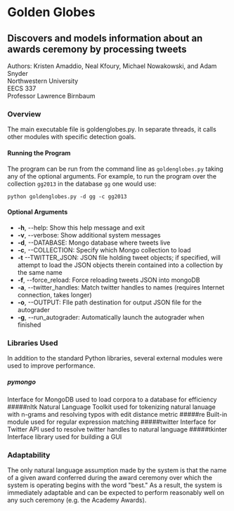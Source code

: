 # Golden Globes
## Discovers and models information about an awards ceremony by processing tweets
Authors: Kristen Amaddio, Neal Kfoury, Michael Nowakowski, and Adam Snyder  
Northwestern University  
EECS 337  
Professor Lawrence Birnbaum

### Overview
The main executable file is goldenglobes.py. In separate threads, it calls other modules with specific detection goals.

#### Running the Program
The program can be run from the command line as ```goldenglobes.py``` taking any of the optional arguments. For example, to run the program over the collection ```gg2013``` in the database ```gg``` one would use:
```
python goldenglobes.py -d gg -c gg2013
```

#### Optional Arguments
- **-h**, --help: Show this help message and exit
- **-v**, --verbose: Show additional system messages
- **-d**, --DATABASE: Mongo database where tweets live
- **-c**, --COLLECTION: Specify which Mongo collection to load
- **-t** --TWITTER_JSON: JSON file holding tweet objects; if specified, will attempt to load the JSON objects therein contained into a collection by the same name
- **-f**, --force_reload: Force reloading tweets JSON into mongoDB
- **-a**, --twitter_handles: Match twitter handles to names (requires Internet connection, takes longer)
- **-o**, --OUTPUT: FIle path destination for output JSON file for the autograder
- **-g**, --run_autograder: Automatically launch the autograder when finished

### Libraries Used
In addition to the standard Python libraries, several external modules were used to improve performance.
##### pymongo
Interface for MongoDB used to load corpora to a database for efficiency
#####nltk
Natural Language Toolkit used for tokenizing natural lanuage with n-grams and resolving typos with edit distance metric
#####re
Built-in module used for regular expression matching
#####twitter
Interface for Twitter API used to resolve twitter handles to natural language
#####tkinter
Interface library used for building a GUI

### Adaptability
The only natural language assumption made by the system is that the name of a given award conferred during the award ceremony over which the system is operating begins with the word "best." As a result, the system is immediately adaptable and can be expected to perform reasonably well on any such ceremony (e.g. the Academy Awards).
